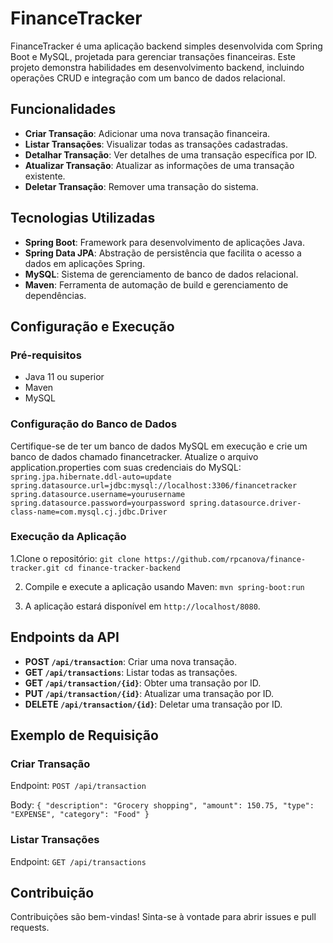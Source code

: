 # FinanceTracker
FinanceTracker é uma aplicação backend simples desenvolvida com Spring Boot e MySQL, projetada para gerenciar transações financeiras. Este projeto demonstra habilidades em desenvolvimento backend, incluindo operações CRUD e integração com um banco de dados relacional.

## Funcionalidades
- **Criar Transação**: Adicionar uma nova transação financeira.
- **Listar Transações**: Visualizar todas as transações cadastradas.
- **Detalhar Transação**: Ver detalhes de uma transação específica por ID.
- **Atualizar Transação**: Atualizar as informações de uma transação existente.
- **Deletar Transação**: Remover uma transação do sistema.

## Tecnologias Utilizadas
- **Spring Boot**: Framework para desenvolvimento de aplicações Java.
- **Spring Data JPA**: Abstração de persistência que facilita o acesso a dados em aplicações Spring.
- **MySQL**: Sistema de gerenciamento de banco de dados relacional.
- **Maven**: Ferramenta de automação de build e gerenciamento de dependências.

## Configuração e Execução
### Pré-requisitos
- Java 11 ou superior
- Maven
- MySQL

### Configuração do Banco de Dados
Certifique-se de ter um banco de dados MySQL em execução e crie um banco de dados chamado financetracker. Atualize o arquivo application.properties com suas credenciais do MySQL:
`spring.jpa.hibernate.ddl-auto=update
spring.datasource.url=jdbc:mysql://localhost:3306/financetracker
spring.datasource.username=yourusername
spring.datasource.password=yourpassword
spring.datasource.driver-class-name=com.mysql.cj.jdbc.Driver`

### Execução da Aplicação
1.Clone o repositório:
`git clone https://github.com/rpcanova/finance-tracker.git
cd finance-tracker-backend`

2. Compile e execute a aplicação usando Maven:
`mvn spring-boot:run`

3. A aplicação estará disponível em `http://localhost/8080`.

## Endpoints da API
- **POST `/api/transaction`**: Criar uma nova transação.
- **GET `/api/transactions`**: Listar todas as transações.
- **GET `/api/transaction/{id}`**: Obter uma transação por ID.
- **PUT `/api/transaction/{id}`**: Atualizar uma transação por ID.
- **DELETE `/api/transaction/{id}`**: Deletar uma transação por ID.

## Exemplo de Requisição
### Criar Transação
Endpoint: `POST /api/transaction`

Body:
`{
    "description": "Grocery shopping",
    "amount": 150.75,
    "type": "EXPENSE",
    "category": "Food"
}`

### Listar Transações
Endpoint: `GET /api/transactions`

## Contribuição
Contribuições são bem-vindas! Sinta-se à vontade para abrir issues e pull requests.
